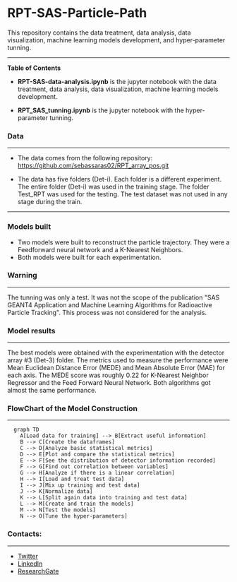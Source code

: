 # RPT-SAS-Particle-Path

This repository contains the data treatment, data analysis, data visualization, machine learning models development, and hyper-parameter tunning.

----

**Table of Contents**

* **RPT-SAS-data-analysis.ipynb** is the jupyter notebook with the data treatment, data analysis, data visualization, machine learning models development. 

* **RPT_SAS_tunning.ipynb** is the jupyter notebook with the hyper-parameter tunning.  

### Data 

----
- The data comes from the following repository: https://github.com/sebassaras02/RPT_array_pos.git
 
- The data has five folders (Det-i). Each folder is a different experiment. The entire folder (Det-i) was used in the training stage. The folder Test_RPT was used for the testing. The test dataset was not used in any stage during the train.

----

### Models built
- Two models were built to reconstruct the particle trajectory. They were a Feedforward neural network and a K-Nearest Neighbors. 
- Both models were built for each experimentation.

### Warning
---

The tunning was only a test. It was not the scope of the publication "SAS GEANT4 Application and Machine Learning Algorithms for Radioactive Particle Tracking". This process was not considered for the analysis.


### Model results
---

The best models were obtained with the experimentation with the detector array #3 (Det-3) folder. 
The metrics used to measure the performance were Mean Euclidean Distance Error (MEDE) and Mean Absolute Error (MAE) for each axis. 
The MEDE score was roughly 0.22 for K-Nearest Neighbor Regressor and the Feed Forward Neural Network. Both algorithms got almost the same performance. 
                
### FlowChart of the Model Construction
---
```mermaid 
  graph TD
    A[Load data for training] --> B[Extract useful information]
    B --> C[Create the dataframes]
    C --> D[Analyze basic statistical metrics]
    D --> E[Plot and compare the statistical metrics]
    E --> F[See the distribution of detector information recorded]
    F --> G[Find out correlation between variables]
    G --> H[Analyze if there is a linear correlation]
    H --> I[Load and treat test data]
    I --> J[Mix up training and test data]
    J --> K[Normalize data]
    K --> L[Split again data into training and test data]
    L --> M[Create and train the models]
    M --> N[Test the models]
    N --> O[Tune the hyper-parameters]

```

### Contacts:
---
- [Twitter](https://twitter.com/sarasti_seb)
- [LinkedIn](https://linkedin.com/in/sebastiansarasti)
- [ResearchGate](https://www.researchgate.net/profile/Sebastian-Sarasti-2)
